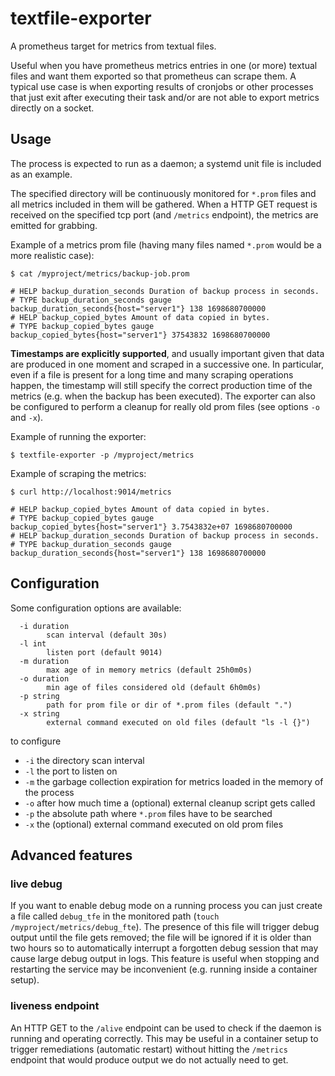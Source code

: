 # textfile-exporter
A prometheus target for metrics from textual files.

Useful when you have prometheus metrics entries in one (or more) textual files and want them exported so that prometheus can scrape them.
A typical use case is when exporting results of cronjobs or other processes that just exit after executing their task and/or are not able to export metrics directly on a socket.

## Usage

The process is expected to run as a daemon; a systemd unit file is included as an example.

The specified directory will be continuously monitored for `*.prom` files and all metrics included in them will be gathered. When a HTTP GET request is received on the specified tcp port (and `/metrics` endpoint), the metrics are emitted for grabbing.

Example of a metrics prom file (having many files named `*.prom` would be a more realistic case):

```
$ cat /myproject/metrics/backup-job.prom  
```
```
# HELP backup_duration_seconds Duration of backup process in seconds.
# TYPE backup_duration_seconds gauge
backup_duration_seconds{host="server1"} 138 1698680700000
# HELP backup_copied_bytes Amount of data copied in bytes.
# TYPE backup_copied_bytes gauge
backup_copied_bytes{host="server1"} 37543832 1698680700000
```

**Timestamps are explicitly supported**, and usually important given that data are produced in one moment and scraped in a successive one.
In particular, even if a file is present for a long time and many scraping operations happen, the timestamp will still specify the correct production time of the metrics (e.g. when the backup has been executed). The exporter can also be configured to perform a cleanup for really old prom files (see options `-o` and `-x`).

Example of running the exporter:  
```
$ textfile-exporter -p /myproject/metrics  
```

Example of scraping the metrics:  
```
$ curl http://localhost:9014/metrics  
```
```
# HELP backup_copied_bytes Amount of data copied in bytes.
# TYPE backup_copied_bytes gauge
backup_copied_bytes{host="server1"} 3.7543832e+07 1698680700000
# HELP backup_duration_seconds Duration of backup process in seconds.
# TYPE backup_duration_seconds gauge
backup_duration_seconds{host="server1"} 138 1698680700000
```

## Configuration
Some configuration options are available:
```  
  -i duration
        scan interval (default 30s)
  -l int
        listen port (default 9014)
  -m duration
        max age of in memory metrics (default 25h0m0s)
  -o duration
        min age of files considered old (default 6h0m0s)
  -p string
        path for prom file or dir of *.prom files (default ".")
  -x string
        external command executed on old files (default "ls -l {}")
```
to configure
- `-i` the directory scan interval
- `-l` the port to listen on
- `-m` the garbage collection expiration for metrics loaded in the memory of the process
- `-o` after how much time a (optional) external cleanup script gets called 
- `-p` the absolute path where `*.prom` files have to be searched 
- `-x` the (optional) external command executed on old prom files 

## Advanced features
### live debug
If you want to enable debug mode on a running process you can just create a file called `debug_tfe` in the monitored path (`touch /myproject/metrics/debug_fte`). The presence of this file will trigger debug output until the file gets removed; the file will be ignored if it is older than two hours so to automatically interrupt a forgotten debug session that may cause large debug output in logs. This feature is useful when stopping and restarting the service may be inconvenient (e.g. running inside a container setup).
### liveness endpoint
An HTTP GET to the `/alive` endpoint can be used to check if the daemon is running and operating correctly. This may be useful in a container setup to trigger remediations (automatic restart) without hitting the `/metrics` endpoint that would produce output we do not actually need to get.
